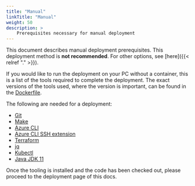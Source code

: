 ```yaml
---
title: "Manual"
linkTitle: "Manual"
weight: 50
description: >
    Prerequisites necessary for manual deployment
---
```


This document describes manual deployment prerequisites. This deployment method is **not recommended**. For other options, see [here]({{< relref "." >}}).

If you would like to run the deployment on your PC without a container, this is a list of the tools required to complete the deployment. The exact versions of the tools used, where the version is important, can be found in the [Dockerfile](https://github.com/Azure/eu-digital-covid-certificates-reference-architecture/blob/main/.devcontainer/Dockerfile).

The following are needed for a deployment:

* [Git](https://git-scm.com/downloads)
* [Make](https://www.gnu.org/software/make/)
* [Azure CLI](https://docs.microsoft.com/en-us/cli/azure/install-azure-cli)
* [Azure CLI SSH extension](https://docs.microsoft.com/en-us/cli/azure/ssh)
* [Terraform](https://www.terraform.io/downloads.html)
* [jq](https://stedolan.github.io/jq/download/)
* [Kubectl](https://kubernetes.io/docs/tasks/tools/)
* [Java JDK 11](https://docs.microsoft.com/en-us/java/openjdk/download)

Once the tooling is installed and the code has been checked out, please proceed to the deployment page of this docs.
